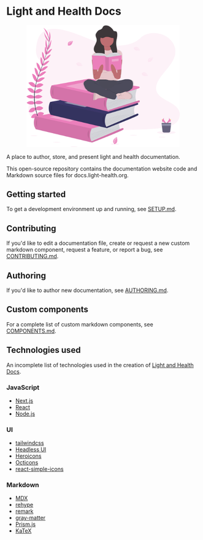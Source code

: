 # Light and Health Docs

<p align="center">
<img src="./assets/img/md/readme/books.jpg" width="400px">
</p>

A place to author, store, and present light and health documentation.

This open-source repository contains the documentation website code and Markdown source files for docs.light-health.org.

## Getting started

To get a development environment up and running, see [SETUP.md](./SETUP.md).

## Contributing

If you'd like to edit a documentation file, create or request a new custom markdown component, request a feature, or report a bug, see [CONTRIBUTING.md](./CONTRIBUTING.md).

## Authoring

If you'd like to author new documentation, see [AUTHORING.md](./AUTHORING.md).

## Custom components

For a complete list of custom markdown components, see [COMPONENTS.md](./COMPONENTS.md).

## Technologies used

An incomplete list of technologies used in the creation of [Light and Health Docs](https://docs.light-health.org).

### JavaScript
* [Next.js](https://nextjs.org/)
* [React](https://reactjs.org/)
* [Node.js](https://nodejs.org/en/)

### UI
* [tailwindcss](https://tailwindcss.com/)
* [Headless UI](https://headlessui.dev/)
* [Heroicons](https://heroicons.com/)
* [Octicons](https://iconify.design/icon-sets/octicon/)
* [react-simple-icons](https://github.com/icons-pack/react-simple-icons)

### Markdown
* [MDX](https://mdxjs.com/)
* [rehype](https://github.com/rehypejs/rehype)
* [remark](https://www.npmjs.com/package/remark)
* [gray-matter](https://www.npmjs.com/package/gray-matter)
* [Prism.js](https://prismjs.com/)
* [KaTeX](https://katex.org/)


